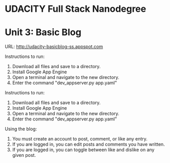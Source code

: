 # UDACITY Full Stack Nanodegree  
# Unit 3: Basic Blog  

URL: http://udacity-basicblog-ss.appspot.com 

Instructions to run:
1. Download all files and save to a directory.
2. Install Google App Engine
3. Open a terminal and navigate to the new directory.
4. Enter the command "dev_appserver.py app.yaml"

Instructions to run:  
1. Download all files and save to a directory.  
2. Install Google App Engine  
3. Open a terminal and navigate to the new directory.  
4. Enter the command "dev_appserver.py app.yaml"  

Using the blog:  
1. You must create an account to post, comment, or like any entry.  
2. If you are logged in, you can edit posts and comments you have written.  
3. If you are logged in, you can toggle between like and dislike on any given post.  
